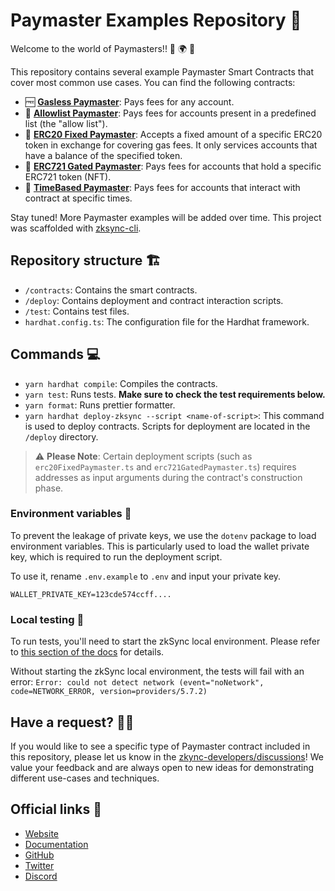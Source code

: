 # Paymaster Examples Repository 📁

Welcome to the world of Paymasters!! 🎉 🌍 🎉

This repository contains several example Paymaster Smart Contracts that cover most common use cases. You can find the following contracts:

- 🆓 **[Gasless Paymaster](./contracts/paymasters/GaslessPaymaster.sol)**: Pays fees for any account.
- 📜 **[Allowlist Paymaster](./contracts/paymasters/AllowlistPaymaster.sol)**: Pays fees for accounts present in a predefined list (the "allow list").
- 🎫 **[ERC20 Fixed Paymaster](./contracts/paymasters/ERC20fixedPaymaster.sol)**: Accepts a fixed amount of a specific ERC20 token in exchange for covering gas fees. It only services accounts that have a balance of the specified token.
- 🎨 **[ERC721 Gated Paymaster](./contracts/paymasters/ERC721gatedPaymaster.sol)**: Pays fees for accounts that hold a specific ERC721 token (NFT).
- 🎨 **[TimeBased Paymaster](./contracts/paymasters/TimeBasedPaymaster.sol)**: Pays fees for accounts that interact with contract at specific times.

Stay tuned! More Paymaster examples will be added over time. This project was scaffolded with [zksync-cli](https://github.com/matter-labs/zksync-cli).

## Repository structure 🏗️

- `/contracts`: Contains the smart contracts.
- `/deploy`: Contains deployment and contract interaction scripts.
- `/test`: Contains test files.
- `hardhat.config.ts`: The configuration file for the Hardhat framework.

## Commands 💻

- `yarn hardhat compile`: Compiles the contracts.
- `yarn test`: Runs tests. **Make sure to check the test requirements below.**
- `yarn format`: Runs prettier formatter.
- `yarn hardhat deploy-zksync --script <name-of-script>`: This command is used to deploy contracts. Scripts for deployment are located in the `/deploy` directory.

> ⚠️ **Please Note**: Certain deployment scripts (such as `erc20FixedPaymaster.ts` and `erc721GatedPaymaster.ts`) requires addresses as input arguments during the contract's construction phase.

### Environment variables 🌳

To prevent the leakage of private keys, we use the `dotenv` package to load environment variables. This is particularly used to load the wallet private key, which is required to run the deployment script.

To use it, rename `.env.example` to `.env` and input your private key.

```
WALLET_PRIVATE_KEY=123cde574ccff....
```

### Local testing 🧪

To run tests, you'll need to start the zkSync local environment. Please refer to [this section of the docs](https://v2-docs.zksync.io/api/hardhat/testing.html#prerequisites) for details.

Without starting the zkSync local environment, the tests will fail with an error: `Error: could not detect network (event="noNetwork", code=NETWORK_ERROR, version=providers/5.7.2)`

## Have a request? 🙋‍♀️
If you would like to see a specific type of Paymaster contract included in this repository, please let us know in the [zkync-developers/discussions](https://github.com/zkSync-Community-Hub/zksync-developers/discussions)! We value your feedback and are always open to new ideas for demonstrating different use-cases and techniques.

## Official links 🔗

- [Website](https://zksync.io/)
- [Documentation](https://v2-docs.zksync.io/dev/)
- [GitHub](https://github.com/matter-labs)
- [Twitter](https://twitter.com/zksync)
- [Discord](https://join.zksync.dev/)
